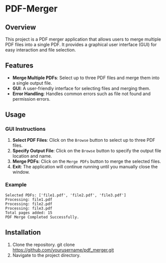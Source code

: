 # PDF-Merger

## Overview
This project is a PDF merger application that allows users to merge multiple PDF files into a single PDF. 
It provides a graphical user interface (GUI) for easy interaction and file selection.

## Features

- **Merge Multiple PDFs**: Select up to three PDF files and merge them into a single output file.
- **GUI**: A user-friendly interface for selecting files and merging them.
- **Error Handling**: Handles common errors such as file not found and permission errors.

## Usage

### GUI Instructions

1. **Select PDF Files**: Click on the `Browse` button to select up to three PDF files.
2. **Specify Output File**: Click on the `Browse` button to specify the output file location and name.
3. **Merge PDFs**: Click on the `Merge PDFs` button to merge the selected files.
4. **Exit**: The application will continue running until you manually close the window.

### Example
```plaintext
Selected PDFs: ['file1.pdf', 'file2.pdf', 'file3.pdf']
Processing: file1.pdf
Processing: file2.pdf
Processing: file3.pdf
Total pages added: 15
PDF Merge Completed Successfully.
```
## Installation
1. Clone the repository.
   git clone https://github.com/yourusername/pdf_merger.git
3. Navigate to the project directory.


